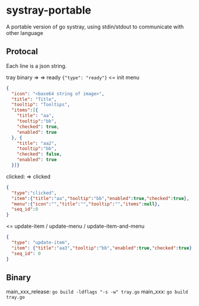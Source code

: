 # systray-portable
A portable version of go systray, using stdin/stdout to communicate with other language


## Protocal

Each line is a json string.

tray binary =>
=> ready
  `{"type": "ready"}`
<= init menu
```json
{
  "icon": "<base64 string of image>",
  "title": "Title",
  "tooltip": "Tooltips",
  "items":[{
    "title": "aa",
    "tooltip":"bb",
    "checked": true,
    "enabled": true
  }, {
    "title": "aa2",
    "tooltip":"bb",
    "checked": false,
    "enabled": true
  }]}
```
clicked:
=> clicked
```json
{
  "type":"clicked",
  "item":{"title":"aa","tooltip":"bb","enabled":true,"checked":true},
  "menu":{"icon":"","title":"","tooltip":"","items":null},
  "seq_id":0
}
```
<= update-item / update-menu / update-item-and-menu
```json
{
  "type": "update-item",
  "item": {"title":"aa3","tooltip":"bb","enabled":true,"checked":true},
  "seq_id": 0
}
```

## Binary
main_xxx_release: `go build -ldflags "-s -w" tray.go`
main_xxx: `go build tray.go`
